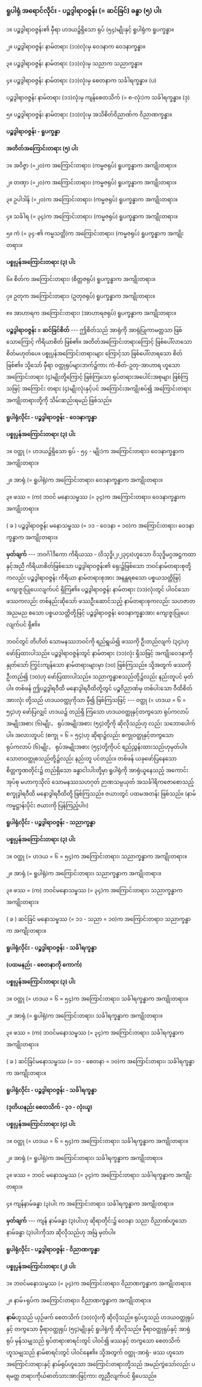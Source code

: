### ရူပါရုံ အရောင်လိုင်း - ပဉ္စဒွါရာဝဇ္ဇန်း (= ဆင်ခြင်) ခန္ဓာ (၅) ပါး

၁။ ပဉ္စဒွါရာဝဇ္ဇန်း၏ မှီရာ ဟဒယ၌ရှိသော ရုပ် (၅၄)မျိုးနှင့် ရူပါရုံက ရူပက္ခန္ဓာ။

၂။ ပဉ္စဒွါရာဝဇ္ဇန်း နာမ်တရား (၁၁)လုံးမှ ဝေဒနာက ဝေဒနာက္ခန္ဓာ။

၃။ ပဉ္စဒွါရာဝဇ္ဇန်း နာမ်တရား (၁၁)လုံးမှ သညာက သညာက္ခန္ဓာ။

၄။ ပဉ္စဒွါရာဝဇ္ဇန်း နာမ်တရား (၁၁)လုံးမှ စေတနာက သင်္ခါရက္ခန္ဓာ။ (ပ)

ပဉ္စဒွါရာဝဇ္ဇန်း နာမ်တရား (၁၁)လုံးမှ ကျန်စေတသိက် (= ၈-လုံး)က သင်္ခါရက္ခန္ဓာ။ (ဒု)

၅။ ပဉ္စဒွါရာဝဇ္ဇန်း နာမ်တရား (၁၁)လုံးမှ အသိစိတ်ဝိညာဏ်က ဝိညာဏက္ခန္ဓာ။

**ပဉ္စဒွါရာဝဇ္ဇန်း - ရူပက္ခန္ဓာ**

**အတိတ်အကြောင်းတရား (၅) ပါး**

၁။ အဝိဇ္ဇာ (=၂၀)က အကြောင်းတရား၊ (ကမ္မဇရုပ်) ရူပက္ခန္ဓာက အကျိုးတရား။

၂။ တဏှာ (=၂၀)က အကြောင်းတရား၊ (ကမ္မဇရုပ်) ရူပက္ခန္ဓာက အကျိုးတရား။

၃။ ဥပါဒါန် (=၂၀)က အကြောင်းတရား၊ (ကမ္မဇရုပ်) ရူပက္ခန္ဓာက အကျိုးတရား။

၄။ သင်္ခါရ (= ၃၄)က အကြောင်းတရား၊ (ကမ္မဇရုပ်) ရူပက္ခန္ဓာက အကျိုးတရား။

၅။ ကံ (= ၃၄-၏ ကမ္မသတ္တိ)က အကြောင်းတရား၊ (ကမ္မဇရုပ်) ရူပက္ခန္ဓာက အကျိုးတရား။

**ပစ္စုပ္ပန်အကြောင်းတရား (၃) ပါး**

၆။ စိတ်က အကြောင်းတရား၊ (စိတ္တဇရုပ်) ရူပက္ခန္ဓာက အကျိုးတရား။

၇။ ဥတုက အကြောင်းတရား၊ (ဥတုဇရုပ်) ရူပက္ခန္ဓာက အကျိုးတရား။

၈။ အာဟာရက အကြောင်းတရား၊ (အာဟာရဇရုပ်) ရူပက္ခန္ဓာက အကျိုးတရား။

**ပဉ္စဒွါရာဝဇ္ဇန်း = ဆင်ခြင်စိတ်** --- ဤစိတ်သည် အာရုံကို အာရုံပြုကာမတ္တသာ ဖြစ်သောကြောင့် ကိရိယာစိတ်
ဖြစ်၏။ အတိတ်အကြောင်းတရားကြောင့် ဖြစ်ပေါ်လာသော စိတ်မဟုတ်ပေ။ ပစ္စုပ္ပန်အကြောင်းတရားများ
ကြောင့်သာ ဖြစ်ပေါ်လာရသော စိတ်ဖြစ်၏။ သို့သော် မှီရာ ဝတ္ထုရုပ်များဘက်၌ကား ကံ-စိတ်-ဥတု-အာဟာရ
ဟူသော အကြောင်းတရား (၄)မျိုးတို့ကြောင့် ဖြစ်ကြသော ရုပ်တရားအပေါင်းအစုများ ဖြစ်ကြသဖြင့် အကြောင်း
တရား (၄)မျိုးလုံးနှင့်ပင် အကြောင်းအကျိုးစပ်၍ အကြောင်းတရား အကျိုးတရားတို့ကို သိမ်းဆည်းရမည်
ဖြစ်သည်။

**ရူပါရုံလိုင်း - ပဉ္စဒွါရာဝဇ္ဇန်း - ဝေဒနာက္ခန္ဓာ**

**ပစ္စုပ္ပန်အကြောင်းတရား (၃) ပါး**

၁။ ဝတ္ထု (= ဟဒယ၌ရှိသော ရုပ် - ၅၄ - မျိုး)က အကြောင်းတရား၊ ဝေဒနာက္ခန္ဓာက အကျိုးတရား။

၂။ အာရုံ (= ရူပါရုံ)က အကြောင်းတရား၊ ဝေဒနာက္ခန္ဓာက အကျိုးတရား။

၃။ ဖဿ = (က) ဘဝင် မနောသမ္ဖဿ (= ၃၄)က အကြောင်းတရား၊ ဝေဒနာက္ခန္ဓာက အကျိုးတရား။

( ခ ) ပဉ္စဒွါရာဝဇ္ဇန်း မနောသမ္ဖဿ (= ၁၁ - ဝေဒနာ = ၁၀)က အကြောင်းတရား၊ ဝေဒနာက္ခန္ဓာက အကျိုးတရား။

**မှတ်ချက်** --- ဘဝင်္ဂါဒိကော ကိရိယဿ - (ဝိသုဒ္ဓိ၊၂၊၂၃၄။)ဟူသော ဝိသုဒ္ဓိမဂ္ဂအဋ္ဌကထာနှင့်အညီ
ကိရိယာစိတ်ဖြစ်သော ပဉ္စဒွါရာဝဇ္ဇန်း၏ ရှေး၌ဖြစ်သော ဘဝင်နာမ်တရားစုတို့ကလည်း ပဉ္စဒွါရာဝဇ္ဇန်း ကိရိယာ
နာမ်တရားစုအား အနန္တရစသော ပစ္စယသတ္တိဖြင့် ကျေးဇူးပြုပေးလျက်ပင် ရှိကြ၏။ ပဉ္စဒွါရာဝဇ္ဇန်း နာမ်တရား
(၁၁)လုံးတွင် ပါဝင်သော ဖဿကလည်း တစ်နည်းဆိုသော် ဖဿဦးဆောင်သည့် နာမ်တရားစုကလည်း
သဟဇာတ အညမည စသော ပစ္စယသတ္တိတို့ဖြင့် ပဉ္စဒွါရာဝဇ္ဇန်း ဝေဒနာက္ခန္ဓာအား ကျေးဇူးပြုပေးလျက်ပင်
ရှိ၏။

ဘဝင်တွင် တိဟိတ် သောမနဿဘဝင်ကို ရည်ရွယ်၍ ဖဿကို ဦးတည်လျက် (၃၄)ဟု ဖော်ပြထားပါသည်။
ပဉ္စဒွါရာဝဇ္ဇန်းတွင် နာမ်တရား (၁၁)လုံး ရှိသဖြင့် အကျိုးဝေဒနာကို နှုတ်သော် ကြွင်းကျန်သော နာမ်တရားများမှာ
(၁၀) ဖြစ်ကြသည်။ သို့အတွက် ဖဿကို ဦးတည်၍ (၁၀)ဟု ဖော်ပြထားပါသည်။ သညာက္ခန္ဓာစသည်တို့၌လည်း
နည်းတူပင် မှတ်ပါ။ တစ်ဖန် ဤပဉ္စဒွါရဝီထိ မနောဒွါရဝီထိတို့တွင် ပဉ္စဝိညာဏ်မှ တစ်ပါးသော ဝီထိစိတ်အားလုံး
တို့သည် ဟဒယဝတ္ထုကိုသာ မှီ၍ ဖြစ်ကြသဖြင့် --- ဝတ္ထု (= ဟဒယ = ၆ = ၅၄)ဟု ဖော်ပြလျှင် ဟဒယ၌ တည်ရှိ
ကြသော ဟဒယဝတ္ထုနှင့်တကွသော ရုပ်ကလာပ်အမျိုးအစား (၆)မျိုး， ရုပ်အမျိုးအစား (၅၄)တို့ကို ဆိုလိုသည်ဟု
လည်း သဘောပေါက်ပါ။ အလားတူပင် (စက္ခု = ၆ = ၅၄)ဟု ဆိုရာ၌လည်း စက္ခုဝတ္ထုနှင့်တကွသော ရုပ်ကလာပ်
(၆)မျိုး， ရုပ်အမျိုးအစား (၅၄)တို့ကိုပင် ရည်ညွှန်းထားသည်ဟုမှတ်ပါ။ သောတဝတ္ထုစသည်တို့၌လည်း နည်းတူ
ပင်တည်း။ တစ်ဖန် ယခုဖော်ပြနေသော စိတ္တက္ခဏတိုင်း၌ တည်ရှိသော ခန္ဓာငါးပါးတို့မှာ ရူပါရုံကို အာရုံယူနေသည့်
အကောင်းအုပ်စု မဟာကုသိုလ် သောမနဿသဟဂုတ် ဉာဏသမ္ပယုတ် အသင်္ခါရိကဇောစောသည့် စက္ခုဒွါရဝီထိ
မနောဒွါရဝီထိတို့ ဖြစ်ကြသည်။ ဇယားတွင် ပထမအတန်း ဖြစ်သည်။ (နာမ်ကမ္မဋ္ဌာန်းပိုင်း ဇယားကို ပြန်ကြည့်ပါ၊၊)

**ရူပါရုံလိုင်း - ပဉ္စဒွါရာဝဇ္ဇန်း - သညာက္ခန္ဓာ**

**ပစ္စုပ္ပန်အကြောင်းတရား (၃) ပါး**

၁။ ဝတ္ထု (= ဟဒယ = ၆ = ၅၄)က အကြောင်းတရား၊ သညာက္ခန္ဓာက အကျိုးတရား။

၂။ အာရုံ (= ရူပါရုံ)က အကြောင်းတရား၊ သညာက္ခန္ဓာက အကျိုးတရား။

၃။ ဖဿ = (က) ဘဝင်မနောသမ္ဖဿ (= ၃၄)က အကြောင်းတရား၊ သညာက္ခန္ဓာက အကျိုးတရား။

( ခ ) ဆင်ခြင် မနောသမ္ဖဿ (= ၁၁ - သညာ = ၁၀)က အကြောင်းတရား၊ သညာက္ခန္ဓာက
အကျိုးတရား။

**ရူပါရုံလိုင်း - ပဉ္စဒွါရာဝဇ္ဇန်း - သင်္ခါရက္ခန္ဓာ**

**(ပထမနည်း - စေတနာကို ကောက်)**

**ပစ္စုပ္ပန်အကြောင်းတရား (၃) ပါး**

၁။ ဝတ္ထု (= ဟဒယ = ၆ = ၅၄)က အကြောင်းတရား၊ သင်္ခါရက္ခန္ဓာက အကျိုးတရား။

၂။ အာရုံ (= ရူပါရုံ)က အကြောင်းတရား၊ သင်္ခါရက္ခန္ဓာက အကျိုးတရား။

၃။ ဖဿ = (က) ဘဝင်မနောသမ္ဖဿ (= ၃၄)က အကြောင်းတရား၊ သင်္ခါရက္ခန္ဓာက အကျိုးတရား။

( ခ ) ဆင်ခြင်မနောသမ္ဖဿ (= ၁၁ - စေတနာ = ၁၀)က အကြောင်းတရား၊ သင်္ခါရက္ခန္ဓာက
အကျိုးတရား။

**ရူပါရုံလိုင်း - ပဉ္စဒွါရာဝဇ္ဇန်း - သင်္ခါရက္ခန္ဓာ**

**(ဒုတိယနည်း စေတသိက် - ၃၁ - လုံးယူ)**

**ပစ္စုပ္ပန်အကြောင်းတရား (၄) ပါး**

၁။ ဝတ္ထု (= ဟဒယ = ၆ = ၅၄)က အကြောင်းတရား၊ သင်္ခါရက္ခန္ဓာက အကျိုးတရား။

၂။ အာရုံ (= ရူပါရုံ)က အကြောင်းတရား၊ သင်္ခါရက္ခန္ဓာက အကျိုးတရား။

၃။ ဖဿ = ဘဝင် မနောသမ္ဖဿ (= ၃၄)က အကြောင်းတရား၊ သင်္ခါရက္ခန္ဓာက အကျိုးတရား။

၄။ ကျန်နာမ်ခန္ဓာ (၃)ပါး က အကြောင်းတရား၊ သင်္ခါရက္ခန္ဓာက အကျိုးတရား။

**မှတ်ချက်** --- ကျန် နာမ်ခန္ဓာ (၃)ပါးဟု ဆိုရာတိုင်း၌ ဝေဒနာ သညာ ဝိညာဏ်ဟူသော နာမ်ခန္ဓာ (၃)ပါးကိုသာ
ဆိုလိုသည်ဟု အမြဲ မှတ်ပါ။

**ရူပါရုံလိုင်း - ပဉ္စဒွါရာဝဇ္ဇန်း - ဝိညာဏက္ခန္ဓာ**

**ပစ္စုပ္ပန်အကြောင်းတရား (၂) ပါး**

၁။ ဘဝင်မနောသမ္ဖဿ (= ၃၄)က အကြောင်းတရား၊ ဝိညာဏက္ခန္ဓာက အကျိုးတရား။

၂။ နာမ်+ရုပ်က အကြောင်းတရား၊ ဝိညာဏက္ခန္ဓာက အကျိုးတရား။

**နာမ်**ဟူသည် ယှဉ်ဖက် စေတသိက် (၁၀)လုံးကို ဆိုလိုသည်။ ရုပ်ဟူသည် ဟဒယဝတ္ထုရုပ်နှင့် တကွသော
မှီရာဝတ္ထုရုပ် (၅၄)မျိုးနှင့် ရူပါရုံကို ဆိုလိုသည်။ မှီရာဝတ္ထုရုပ်နှင့် အာရုံရုပ် မှန်သမျှသည် ရုပ်တရားစာရင်းတွင်
ပါဝင်၍ ဖဿနှင့် တကွသော စေတသိက်ဟူသမျှသည် နာမ်စာရင်းတွင် ပါဝင်နေ၏။ သို့အတွက် ဝတ္ထု-အာရုံ-
ဖဿ ဟူသော အကြောင်းတရားနှင့် နာမ်ရုပ်ဟူသော အကြောင်းတရားတို့သည် အမည်ကွဲသော်လည်း ပရမတ္ထ
တရားကိုယ်ဓာတ်သားအားဖြင့်ကား တူညီလျက်ပင် ရှိပေသည်။
